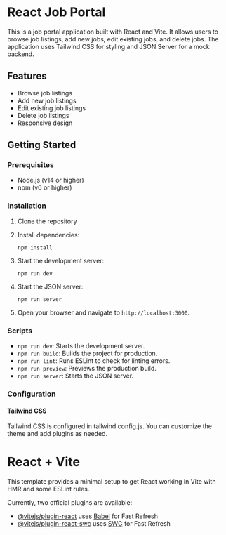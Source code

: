 # React Job Portal

This is a job portal application built with React and Vite. It allows users to browse job listings, add new jobs, edit existing jobs, and delete jobs. The application uses Tailwind CSS for styling and JSON Server for a mock backend.

## Features

- Browse job listings
- Add new job listings
- Edit existing job listings
- Delete job listings
- Responsive design


## Getting Started

### Prerequisites

- Node.js (v14 or higher)
- npm (v6 or higher)

### Installation

1. Clone the repository

2. Install dependencies:

    `npm install`

3. Start the development server:

    `npm run dev`

4. Start the JSON server:

    `npm run server`

5. Open your browser and navigate to `http://localhost:3000`.

### Scripts
- `npm run dev`: Starts the development server.
- `npm run build`: Builds the project for production.
- `npm run lint`: Runs ESLint to check for linting errors.
- `npm run preview`: Previews the production build.
- `npm run server`: Starts the JSON server.

### Configuration

#### Tailwind CSS

Tailwind CSS is configured in tailwind.config.js. You can customize the theme and add plugins as needed.

# React + Vite

This template provides a minimal setup to get React working in Vite with HMR and some ESLint rules.

Currently, two official plugins are available:

- [@vitejs/plugin-react](https://github.com/vitejs/vite-plugin-react/blob/main/packages/plugin-react/README.md) uses [Babel](https://babeljs.io/) for Fast Refresh
- [@vitejs/plugin-react-swc](https://github.com/vitejs/vite-plugin-react-swc) uses [SWC](https://swc.rs/) for Fast Refresh
